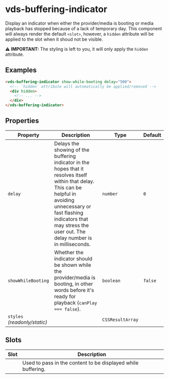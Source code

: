 # vds-buffering-indicator

Display an indicator when either the provider/media is booting or media playback has
stopped because of a lack of temporary day. This component will always render the default
`<slot>`, however, a `hidden` attribute will be applied to the slot when it shoud not be visible.

⚠️ **IMPORTANT:** The styling is left to you, it will only apply the `hidden` attribute.

<!-- [@wcom/cli] AUTO GENERATED BELOW -->

## Examples

```html
<vds-buffering-indicator show-while-booting delay="500">
  <!-- `hidden` attribute will automatically be applied/removed -->
  <div hidden>
    <!-- ... -->
  </div>
</vds-buffering-indicator>
```

## Properties

| Property                     | Description                                                                                                                                                                                                                                      | Type             | Default |
| ---------------------------- | ------------------------------------------------------------------------------------------------------------------------------------------------------------------------------------------------------------------------------------------------ | ---------------- | ------- |
| `delay`                      | Delays the showing of the buffering indicator in the hopes that it resolves itself within that delay. This can be helpful in avoiding unnecessary or fast flashing indicators that may stress the user out. The delay number is in milliseconds. | `number`         | `0`     |
| `showWhileBooting`           | Whether the indicator should be shown while the provider/media is booting, in other words before it's ready for playback (`canPlay === false`).                                                                                                  | `boolean`        | `false` |
| `styles` _(readonly/static)_ |                                                                                                                                                                                                                                                  | `CSSResultArray` |         |

## Slots

| Slot | Description                                                  |
| ---- | ------------------------------------------------------------ |
|      | Used to pass in the content to be displayed while buffering. |

